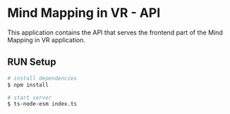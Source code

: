 # Mind Mapping in VR - API

This application contains the API that serves the frontend part of the Mind Mapping in VR application.

## RUN Setup

```bash
# install dependencies
$ npm install

# start server
$ ts-node-esm index.ts

```

